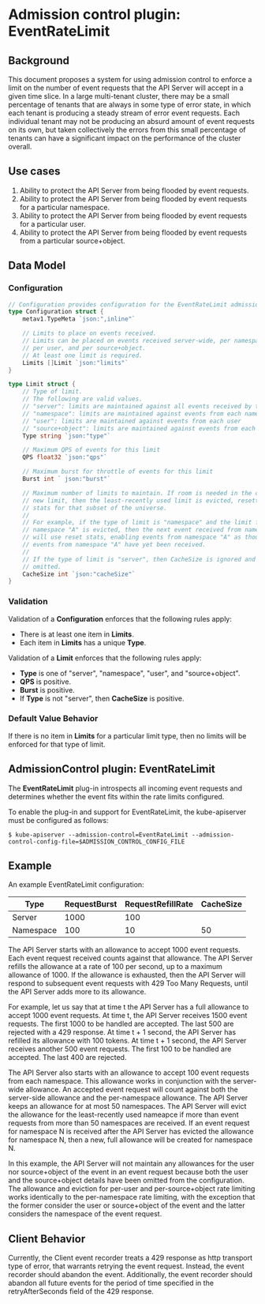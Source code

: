 # Admission control plugin: EventRateLimit

## Background

This document proposes a system for using admission control to enforce a limit
on the number of event requests that the API Server will accept in a given time
slice. In a large multi-tenant cluster, there may be a small percentage of
tenants that are always in some type of error state, in which each tenant is
producing a steady stream of error event requests. Each individual tenant may not
be producing an absurd amount of event requests on its own, but taken collectively
the errors from this small percentage of tenants can have a significant impact on
the performance of the cluster overall. 

## Use cases

1. Ability to protect the API Server from being flooded by event requests.
2. Ability to protect the API Server from being flooded by event requests for
   a particular namespace.
3. Ability to protect the API Server from being flooded by event requests for
   a particular user.
4. Ability to protect the API Server from being flooded by event requests from
   a particular source+object.

## Data Model

### Configuration

```go
// Configuration provides configuration for the EventRateLimit admission controller.
type Configuration struct {
	metav1.TypeMeta `json:",inline"`

	// Limits to place on events received.
	// Limits can be placed on events received server-wide, per namespace,
	// per user, and per source+object.
	// At least one limit is required.
	Limits []Limit `json:"limits"`
}

type Limit struct {
	// Type of limit.
	// The following are valid values.
	// "server": limits are maintained against all events received by the server
	// "namespace": limits are maintained against events from each namespace
	// "user": limits are maintained against events from each user
	// "source+object": limits are maintained against events from each source+object
	Type string `json:"type"`

	// Maximum QPS of events for this limit
	QPS float32 `json:"qps"`

	// Maximum burst for throttle of events for this limit
	Burst int ` json:"burst"`

	// Maximum number of limits to maintain. If room is needed in the cache for a
	// new limit, then the least-recently used limit is evicted, resetting the
	// stats for that subset of the universe.
	//
	// For example, if the type of limit is "namespace" and the limit for
	// namespace "A" is evicted, then the next event received from namespace "A"
	// will use reset stats, enabling events from namespace "A" as though no
	// events from namespace "A" have yet been received.
	//
	// If the type of limit is "server", then CacheSize is ignored and can be
	// omitted.
	CacheSize int `json:"cacheSize"`
}
```

### Validation

Validation of a **Configuration** enforces that the following rules apply:

* There is at least one item in **Limits**.
* Each item in **Limits** has a unique **Type**.

Validation of a **Limit** enforces that the following rules apply:

* **Type** is one of "server", "namespace", "user", and "source+object".
* **QPS** is positive.
* **Burst** is positive.
* If **Type** is not "server", then **CacheSize** is positive.

### Default Value Behavior

If there is no item in **Limits** for a particular limit type, then no limits
will be enforced for that type of limit.

## AdmissionControl plugin: EventRateLimit

The **EventRateLimit** plug-in introspects all incoming event requests and
determines whether the event fits within the rate limits configured.

To enable the plug-in and support for EventRateLimit, the kube-apiserver must
be configured as follows:

```console
$ kube-apiserver --admission-control=EventRateLimit --admission-control-config-file=$ADMISSION_CONTROL_CONFIG_FILE
```

## Example

An example EventRateLimit configuration:

| Type | RequestBurst | RequestRefillRate | CacheSize |
| ---- | ------------ | ----------------- | --------- |
| Server | 1000 | 100 | |
| Namespace | 100 | 10 | 50 |

The API Server starts with an allowance to accept 1000 event requests. Each
event request received counts against that allowance. The API Server refills
the allowance at a rate of 100 per second, up to a maximum allowance of 1000.
If the allowance is exhausted, then the API Server will respond to subsequent
event requests with 429 Too Many Requests, until the API Server adds more to
its allowance.

For example, let us say that at time t the API Server has a full allowance to
accept 1000 event requests. At time t, the API Server receives 1500 event
requests. The first 1000 to be handled are accepted. The last 500 are rejected
with a 429 response. At time t + 1 second, the API Server has refilled its
allowance with 100 tokens. At time t + 1 second, the API Server receives
another 500 event requests. The first 100 to be handled are accepted. The last
400 are rejected.

The API Server also starts with an allowance to accept 100 event requests from
each namespace. This allowance works in conjunction with the server-wide
allowance. An accepted event request will count against both the server-side
allowance and the per-namespace allowance. The API Server keeps an allowance
for at most 50 namespaces. The API Server will evict the allowance for the
least-recently used nameapce if more than event requests from more than 50
namespaces are received. If an event request for namespace N is received after
the API Server has evicted the allowance for namespace N, then a new, full
allowance will be created for namespace N.

In this example, the API Server will not maintain any allowances for the
user nor source+object of the event in an event request because both the
user and the source+object details have been omitted from the configuration.
The allowance and eviction for per-user and per-source+object rate limiting
works identically to the per-namespace rate limiting, with the exception that
the former consider the user or source+object of the event and the latter
considers the namespace of the event request.

## Client Behavior

Currently, the Client event recorder treats a 429 response as http transport
type of error, that warrants retrying the event request. Instead, the event
recorder should abandon the event. Additionally, the event recorder should
abandon all future events for the period of time specified in the
retryAfterSeconds field of the 429 response.
